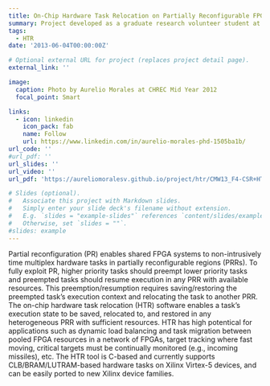 ```yaml
---
title: On-Chip Hardware Task Relocation on Partially Reconfigurable FPGAs
summary: Project developed as a graduate research volunteer student at National Science Foundation (NSF) Center for High-Performance Reconfigurable Computing (CHREC), as part of the doctoral program at the University of Florida.
tags:
  - HTR
date: '2013-06-04T00:00:00Z'

# Optional external URL for project (replaces project detail page).
external_link: ''

image:
  caption: Photo by Aurelio Morales at CHREC Mid Year 2012
  focal_point: Smart

links:
  - icon: linkedin
    icon_pack: fab
    name: Follow
    url: https://www.linkedin.com/in/aurelio-morales-phd-1505ba1b/
url_code: ''
#url_pdf: ''
url_slides: ''
url_video: ''
url_pdf: 'https://aureliomoralesv.github.io/project/htr/CMW13_F4-CSR+HTR_poster.pdf'

# Slides (optional).
#   Associate this project with Markdown slides.
#   Simply enter your slide deck's filename without extension.
#   E.g. `slides = "example-slides"` references `content/slides/example-slides.md`.
#   Otherwise, set `slides = ""`.
#slides: example
---
```

Partial reconfiguration (PR) enables shared FPGA systems to non-intrusively time multiplex hardware tasks in partially reconfigurable regions (PRRs). To fully exploit PR, higher priority tasks should preempt lower priority tasks and preempted tasks should resume execution in any PRR with available resources. This preemption/resumption requires saving/restoring the preempted task’s execution context and relocating the task to another PRR. The on-chip hardware task relocation (HTR) software enables a task’s execution state to be saved, relocated to, and restored in any heterogeneous PRR with sufficient resources. HTR has high potentical for applications such as dynamic load balancing and task migration between pooled FPGA resources in a network of FPGAs, target tracking where fast moving, critical targets must be continually monitored (e.g., incoming missiles), etc. The HTR tool is C-based and currently supports CLB/BRAM/LUTRAM-based hardware tasks on Xilinx Virtex-5 devices, and can be easily ported to new Xilinx device families.

